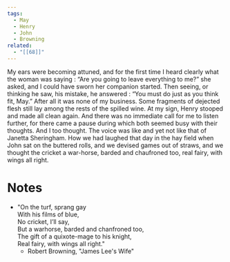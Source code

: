 ```yaml
---
tags:
  - May
  - Henry
  - John
  - Browning
related:
  - "[[68]]"
---
```

My ears were becoming attuned, and for the first time I heard clearly what the woman was saying : “Are you going to leave everything to me?” she asked, and I could have sworn her companion started. Then seeing, or thinking he saw, his mistake, he answered : “You must do just as you think fit, May.” After all it was none of my business. Some fragments of dejected flesh still lay among the rests of the spilled wine. At my sign, Henry stooped and made all clean again. And there was no immediate call for me to listen further, for there came a pause during which both seemed busy with their thoughts. And I too thought. The voice was like and yet not like that of Janetta Sheringham. How we had laughed that day in the hay field when John sat on the buttered rolls, and we devised games out of straws, and we thought the cricket a war-horse, barded and chaufroned too, real fairy, with wings all right.

# Notes
- "On the turf, sprang gay  
With his films of blue,  
No cricket, I’ll say,  
But a warhorse, barded and chanfroned too,  
The gift of a quixote-mage to his knight,  
Real fairy, with wings all right."
	- Robert Browning, "James Lee's Wife"
